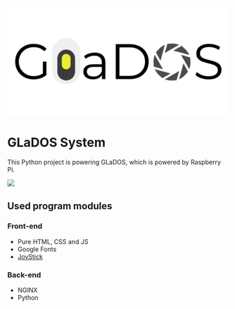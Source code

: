 ![](https://raw.githubusercontent.com/GGorAA/GLaDOS/master/html/long_logo.png)

# GLaDOS System

This Python project is powering GLaDOS, which is powered by Raspberry Pi.

![](https://img.shields.io/badge/Version-1.0--alpha1-blue)

## Used program modules

### Front-end

- Pure HTML, CSS and JS
- Google Fonts
- [JoyStick](https://github.com/bobboteck/JoyStick)

### Back-end

- NGINX
- Python
